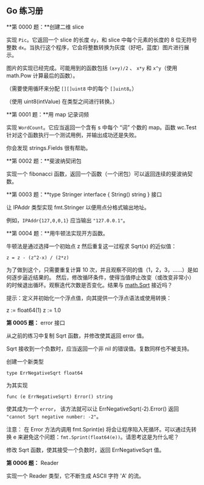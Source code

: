 ## Go 练习册

**第 0000 题：**创建二维 slice

实现 `Pic`。它返回一个 slice 的长度 `dy`，和 slice 中每个元素的长度的 8 位无符号整数 `dx`。当执行这个程序，它会将整数转换为灰度（好吧，蓝度）图片进行展示。

图片的实现已经完成。可能用到的函数包括 `(x+y)/2` 、 `x*y` 和 `x^y`（使用 math.Pow 计算最后的函数）。

（需要使用循环来分配 `[][]uint8` 中的每个 `[]uint8`。）

（使用 uint8(intValue) 在类型之间进行转换。）

**第 0001 题：**用 map 记录词频

实现 `WordCount`。它应当返回一个含有 s 中每个 “词” 个数的 map。函数 wc.Test 针对这个函数执行一个测试用例，并输出成功还是失败。

你会发现 strings.Fields 很有帮助。

**第 0002 题：**斐波纳契闭包

实现一个 fibonacci 函数，返回一个函数（一个闭包）可以返回连续的斐波纳契数。

**第 0003 题：**type Stringer interface { String() string } 接口

让 IPAddr 类型实现 fmt.Stringer 以便用点分格式输出地址。

例如，`IPAddr{127,0,0,1}` 应当输出 `"127.0.0.1"`。

**第 0004 题：**用牛顿法实现开方函数。

牛顿法是通过选择一个初始点 z 然后重复这一过程求 Sqrt(x) 的近似值：

    z = z - (z^2-x) / (2*z)

为了做到这个，只需要重复计算 10 次，并且观察不同的值（1，2，3，……）是如何逐步逼近结果的。 然后，修改循环条件，使得当值停止改变（或改变非常小）的时候退出循环。观察迭代次数是否变化。结果与 [math.Sqrt](http://golang.org/pkg/math/#Sqrt) 接近吗？

提示：定义并初始化一个浮点值，向其提供一个浮点语法或使用转换：

z := float64(1)
z := 1.0

**第 0005 题：** error 接口

从之前的练习中复制 Sqrt 函数，并修改使其返回 error 值。

Sqrt 接收到一个负数时，应当返回一个非 nil 的错误值。复数同样也不被支持。

创建一个新类型

    type ErrNegativeSqrt float64

为其实现

    func (e ErrNegativeSqrt) Error() string

使其成为一个 `error`， 该方法就可以让 ErrNegativeSqrt(-2).Error() 返回 `"cannot Sqrt negative number: -2"`。

注意： 在 Error 方法内调用 fmt.Sprint(e) 将会让程序陷入死循环。可以通过先转换 e 来避免这个问题：`fmt.Sprint(float64(e))`。请思考这是为什么呢？

修改 Sqrt 函数，使其接受一个负数时，返回 ErrNegativeSqrt 值。

**第 0006 题：** Reader

实现一个 Reader 类型，它不断生成 ASCII 字符 'A' 的流。

